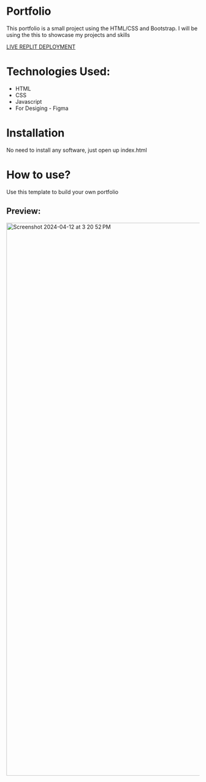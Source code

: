 # Portfolio
This portfolio is a small project using the HTML/CSS and Bootstrap. I will be using the this to showcase my projects and skills 

[LIVE REPLIT DEPLOYMENT](https://portfolio-8w4j.vercel.app/)


# Technologies Used:
* HTML 
* CSS
* Javascript
* For Desiging - Figma

# Installation
 No need to install any software, just open up index.html
 
# How to use?
Use this template to build your own portfolio

## Preview:

<img width="1440" alt="Screenshot 2024-04-12 at 3 20 52 PM" src="https://github.com/SaharukhShaikh/Portfolio/assets/102286564/db0b6c7e-5764-4e73-9b18-034971907ab4">

